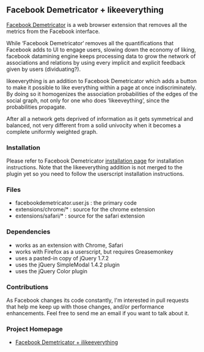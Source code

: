 ## Facebook Demetricator + likeeverything

[Facebook Demetricator](http://bengrosser.com/projects/facebook-demetricator/) is a web browser extension that removes all the metrics from the Facebook interface.

While ‘Facebook Demetricator‘ removes all the quantifications that Facebook adds to UI to engage users, slowing down the economy of liking, facebook datamining engine keeps processing data to grow the network of associations and relations by using every implicit and explicit feedback given by users (dividuating?).

likeeverything is an addition to Facebook Demetricator which adds a button to make it possible to like everything within a page at once indiscriminately. By doing so it homogenizes the association probabilities of the edges of the social graph, not only for one who does ‘likeeveything’, since the probabilities propagate.

After all a network gets deprived of information as it gets symmetrical and balanced, not very different from a solid univocity when it becomes a complete uniformly weighted graph.

### Installation

Please refer to Facebook Demetricator [installation page](http://bengrosser.com/projects/facebook-demetricator/install/) for installation instructions. Note that the likeeverything addition is not merged to the plugin yet so you need to follow the userscript installation instructions.


### Files

* facebookdemetricator.user.js : the primary code
* extensions/chrome/* : source for the chrome extension
* extensions/safari/* : source for the safari extension

### Dependencies

* works as an extension with Chrome, Safari
* works with Firefox as a userscript, but requires Greasemonkey
* uses a pasted-in copy of jQuery 1.7.2
* uses the jQuery SimpleModal 1.4.2 plugin
* uses the jQuery Color plugin

### Contributions

As Facebook changes its code constantly, I'm interested in pull requests that help me keep up with those changes, and/or performance enhancements. Feel free to send me an email if you want to talk about it. 
### Project Homepage
* [Facebook Demetricator + ilikeeverything](http://sepans.com/sp/postes/likeeverything/)
